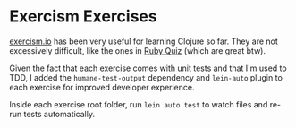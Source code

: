 # Exercism Exercises

[exercism.io](exercism.io) has been very useful for learning Clojure so far.
They are not excessively difficult, like the ones in [Ruby Quiz](rubyquiz.com)
(which are great btw).

Given the fact that each exercise comes with unit tests and that I'm
used to TDD, I added the `humane-test-output` dependency and
`lein-auto` plugin to each exercise for improved developer experience.

Inside each exercise root folder, run `lein auto test` to watch files
and re-run tests automatically.
